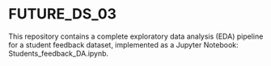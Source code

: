# FUTURE_DS_03
This repository contains a complete exploratory data analysis (EDA) pipeline for a student feedback dataset, implemented as a Jupyter Notebook: Students_feedback_DA.ipynb. 
